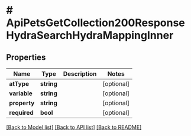 # # ApiPetsGetCollection200ResponseHydraSearchHydraMappingInner

## Properties

Name | Type | Description | Notes
------------ | ------------- | ------------- | -------------
**atType** | **string** |  | [optional]
**variable** | **string** |  | [optional]
**property** | **string** |  | [optional]
**required** | **bool** |  | [optional]

[[Back to Model list]](../../README.md#models) [[Back to API list]](../../README.md#endpoints) [[Back to README]](../../README.md)
